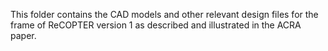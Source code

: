 This folder contains the CAD models and other relevant design files for the frame of ReCOPTER version 1 as described and illustrated in the ACRA paper.
